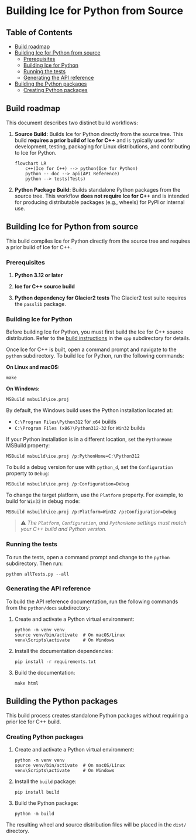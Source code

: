 # Building Ice for Python from Source

## Table of Contents

* [Build roadmap](#build-roadmap)
* [Building Ice for Python from source](#building-ice-for-python-from-source)
  * [Prerequisites](#prerequisites)
  * [Building Ice for Python](#building-ice-for-python)
  * [Running the tests](#running-the-tests)
  * [Generating the API reference](#generating-the-api-reference)
* [Building the Python packages](#building-the-python-packages)
  * [Creating Python packages](#creating-python-packages)

## Build roadmap

This document describes two distinct build workflows:

1. **Source Build:**
   Builds Ice for Python directly from the source tree.
   This build **requires a prior build of Ice for C++** and is typically used for development, testing, packaging for
   Linux distributions, and contributing to Ice for Python.

   ```mermaid
   flowchart LR
       c++(Ice for C++) --> python(Ice for Python)
       python -- doc --> api(API Reference)
       python --> tests(Tests)
   ```

2. **Python Package Build:**
   Builds standalone Python packages from the source tree.
   This workflow **does not require Ice for C++** and is intended for producing distributable packages (e.g., wheels)
   for PyPI or internal use.

## Building Ice for Python from source

This build compiles Ice for Python directly from the source tree and requires a prior build of Ice for C++.

### Prerequisites

1. **Python 3.12 or later**

2. **Ice for C++ source build**

3. **Python dependency for Glacier2 tests**
   The Glacier2 test suite requires the `passlib` package.

### Building Ice for Python

Before building Ice for Python, you must first build the Ice for C++ source distribution.
Refer to the [build instructions](../cpp/BUILDING.md) in the `cpp` subdirectory for details.

Once Ice for C++ is built, open a command prompt and navigate to the `python` subdirectory.
To build Ice for Python, run the following commands:

**On Linux and macOS:**

```shell
make
```

**On Windows:**

```shell
MSBuild msbuild\ice.proj
```

By default, the Windows build uses the Python installation located at:

* `C:\Program Files\Python312` for `x64` builds
* `C:\Program Files (x86)\Python312-32` for `Win32` builds

If your Python installation is in a different location, set the `PythonHome` MSBuild property:

```shell
MSBuild msbuild\ice.proj /p:PythonHome=C:\Python312
```

To build a debug version for use with `python_d`, set the `Configuration` property to `Debug`:

```shell
MSBuild msbuild\ice.proj /p:Configuration=Debug
```

To change the target platform, use the `Platform` property. For example, to build for `Win32` in debug mode:

```shell
MSBuild msbuild\ice.proj /p:Platform=Win32 /p:Configuration=Debug
```

> ⚠️ *The `Platform`, `Configuration`, and `PythonHome` settings must match your C++ build and Python version.*

### Running the tests

To run the tests, open a command prompt and change to the `python` subdirectory. Then run:

```shell
python allTests.py --all
```

### Generating the API reference

To build the API reference documentation, run the following commands from the `python/docs` subdirectory:

1. Create and activate a Python virtual environment:

   ```shell
   python -m venv venv
   source venv/bin/activate  # On macOS/Linux
   venv\Scripts\activate     # On Windows
   ```

2. Install the documentation dependencies:

   ```shell
   pip install -r requirements.txt
   ```

3. Build the documentation:

   ```shell
   make html
   ```

## Building the Python packages

This build process creates standalone Python packages without requiring a prior Ice for C++ build.

### Creating Python packages

1. Create and activate a Python virtual environment:

   ```shell
   python -m venv venv
   source venv/bin/activate  # On macOS/Linux
   venv\Scripts\activate     # On Windows
   ```

2. Install the `build` package:

   ```shell
   pip install build
   ```

3. Build the Python package:

   ```shell
   python -m build
   ```

The resulting wheel and source distribution files will be placed in the `dist/` directory.

